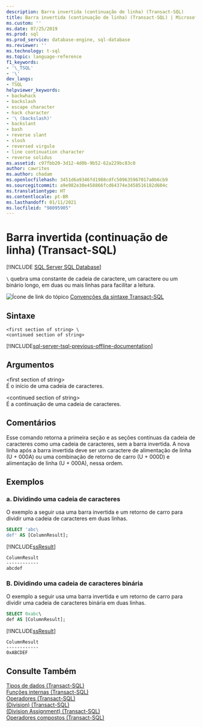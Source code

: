 ```yaml
---
description: Barra invertida (continuação de linha) (Transact-SQL)
title: Barra invertida (continuação de linha) (Transact-SQL) | Microsoft Docs
ms.custom: ''
ms.date: 07/25/2019
ms.prod: sql
ms.prod_service: database-engine, sql-database
ms.reviewer: ''
ms.technology: t-sql
ms.topic: language-reference
f1_keywords:
- '\_TSQL'
- '\'
dev_langs:
- TSQL
helpviewer_keywords:
- backwhack
- backslash
- escape character
- hack character
- '\ (backslash)'
- backslant
- bash
- reverse slant
- slosh
- reversed virgule
- line continuation character
- reverse solidus
ms.assetid: c97fbb20-3d12-4d0b-9b52-62a229bc83c0
author: cawrites
ms.author: chadam
ms.openlocfilehash: 3451d6a9346fd1988cdfc509635967017a0b6cb9
ms.sourcegitcommit: a9e982e30e458866fcd64374e3458516182d604c
ms.translationtype: HT
ms.contentlocale: pt-BR
ms.lasthandoff: 01/11/2021
ms.locfileid: "98095905"
---
```

# <a name="backslash-line-continuation-transact-sql"></a>Barra invertida (continuação de linha) (Transact-SQL)

[!INCLUDE [SQL Server SQL Database](../../includes/applies-to-version/sql-asdb.md)]

`\` quebra uma constante de cadeia de caractere, um caractere ou um binário longo, em duas ou mais linhas para facilitar a leitura.  
  
 ![Ícone de link do tópico](../../database-engine/configure-windows/media/topic-link.gif "Ícone de link do tópico") [Convenções da sintaxe Transact-SQL](../../t-sql/language-elements/transact-sql-syntax-conventions-transact-sql.md)  
  
## <a name="syntax"></a>Sintaxe  
  
```syntaxsql  
<first section of string> \  
<continued section of string>  
```  
  
[!INCLUDE[sql-server-tsql-previous-offline-documentation](../../includes/sql-server-tsql-previous-offline-documentation.md)]

## <a name="arguments"></a>Argumentos
 \<first section of string>  
 É o início de uma cadeia de caracteres.  
  
 \<continued section of string>  
 É a continuação de uma cadeia de caracteres.  
  
## <a name="remarks"></a>Comentários  
Esse comando retorna a primeira seção e as seções contínuas da cadeia de caracteres como uma cadeia de caracteres, sem a barra invertida. A nova linha após a barra invertida deve ser um caractere de alimentação de linha (U + 000A) ou uma combinação de retorno de carro (U + 000D) e alimentação de linha (U + 000A), nessa ordem. 

## <a name="examples"></a>Exemplos  

### <a name="a-splitting-a-character-string"></a>a. Dividindo uma cadeia de caracteres  

O exemplo a seguir usa uma barra invertida e um retorno de carro para dividir uma cadeia de caracteres em duas linhas.  
  
```sql  
SELECT 'abc\  
def' AS [ColumnResult];  
```  
  
 [!INCLUDE[ssResult](../../includes/ssresult-md.md)]  
  
 ```  
 ColumnResult  
 ------------  
 abcdef
 ```    

### <a name="b-splitting-a-binary-string"></a>B. Dividindo uma cadeia de caracteres binária  

O exemplo a seguir usa uma barra invertida e um retorno de carro para dividir uma cadeia de caracteres binária em duas linhas.  

```sql  
SELECT 0xabc\
def AS [ColumnResult];  
```  
  
 [!INCLUDE[ssResult](../../includes/ssresult-md.md)]  
  
 ```  
 ColumnResult  
 ------------  
 0xABCDEF
 ```    

## <a name="see-also"></a>Consulte Também  
 [Tipos de dados &#40;Transact-SQL&#41;](../../t-sql/data-types/data-types-transact-sql.md)   
 [Funções internas &#40;Transact-SQL&#41;](~/t-sql/functions/functions.md)   
 [Operadores &#40;Transact-SQL&#41;](../../t-sql/language-elements/operators-transact-sql.md)   
 [&#40;Division&#41; &#40;Transact-SQL&#41;](../../t-sql/language-elements/divide-transact-sql.md)   
 [&#40;Division Assignment&#41; &#40;Transact-SQL&#41;](../../t-sql/language-elements/divide-equals-transact-sql.md)   
 [Operadores compostos &#40;Transact-SQL&#41;](../../t-sql/language-elements/compound-operators-transact-sql.md)  
  
  

